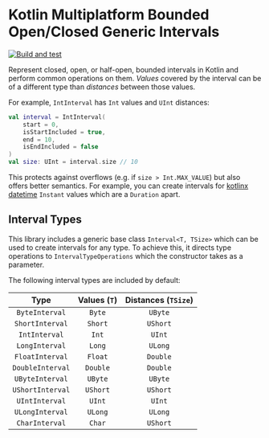 # Kotlin Multiplatform Bounded Open/Closed Generic Intervals

[![Build and test](https://github.com/Whathecode/kotlinx.interval/actions/workflows/ci.yml/badge.svg)](https://github.com/Whathecode/kotlinx.interval/actions/workflows/ci.yml)

Represent closed, open, or half-open, bounded intervals in Kotlin and perform common operations on them.
_Values_ covered by the interval can be of a different type than _distances_ between those values.

For example, `IntInterval` has `Int` values and `UInt` distances:

```kotlin
val interval = IntInterval(
    start = 0,
    isStartIncluded = true,
    end = 10,
    isEndIncluded = false
)
val size: UInt = interval.size // 10
```

This protects against overflows (e.g. if `size > Int.MAX_VALUE`) but also offers better semantics.
For example, you can create intervals for [kotlinx datetime](https://github.com/Kotlin/kotlinx-datetime) `Instant` values which are a `Duration` apart.

## Interval Types

This library includes a generic base class `Interval<T, TSize>` which can be used to create intervals for any type.
To achieve this, it directs type operations to `IntervalTypeOperations` which the constructor takes as a parameter.

The following interval types are included by default:

|       Type       | Values (`T`) | Distances (`TSize`) |
|:----------------:|:------------:|:-------------------:|
|  `ByteInterval`  |    `Byte`    |       `UByte`       |
| `ShortInterval`  |   `Short`    |      `UShort`       |
|  `IntInterval`   |    `Int`     |       `UInt`        |
|  `LongInterval`  |    `Long`    |       `ULong`       |
| `FloatInterval`  |   `Float`    |      `Double`       |
| `DoubleInterval` |   `Double`   |      `Double`       |
| `UByteInterval`  |   `UByte`    |       `UByte`       |
| `UShortInterval` |   `UShort`   |      `UShort`       |
|  `UIntInterval`  |    `UInt`    |       `UInt`        |
| `ULongInterval`  |   `ULong`    |       `ULong`       |
|  `CharInterval`  |    `Char`    |      `UShort`       |